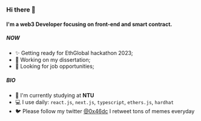 ### Hi there 👋

#### I'm a web3 Developer focusing on front-end and smart contract.

##### NOW

- ✨ Getting ready for EthGlobal hackathon 2023; 
- 🔮 Working on my dissertation; 
- 💼 Looking for job opportunities; 

##### BIO

- 🏫 I'm currently studying at **NTU**
- 💻 I use daily: `react.js`, `next.js`, `typescript`, `ethers.js`, `hardhat` 
- 🐦 Please follow my twitter [@0x46dc](https://twitter.com/0x46dc) I retweet tons of memes everyday 

<!-- [![Top Langs](https://github-readme-stats.vercel.app/api/top-langs/?username=neil0x46dc&layout=compact)](https://github.com/neil0x46dc/github-readme-stats) -->
